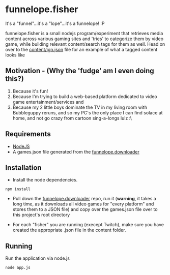 # funnelope.fisher
It's a "funnel"...it's a "lope"...it's a funnelope! :P

funnelope.fisher is a small nodejs program/experiment that retrieves media content across various gaming sites and 'tries' to categorize them by video game, while building relevant content/search tags for them as well. Head on over to the [content/ign.json](https://github.com/Parallel-Platform/funnelope.fisher/blob/master/content/ign.json) file for an example of what a tagged content looks like

## Motivation - (Why the 'fudge' am I even doing this?)

1. Because it's fun!
2. Because I'm trying to build a web-based platform dedicated to video game entertainment/services and 
3. Because my 2 little boys dominate the TV in my living room with Bubbleguppy reruns, and so my PC's the only place I can find solace at home, and not go crazy from cartoon sing-a-longs lulz :\

## Requirements
* [NodeJS](https://nodejs.org/)
* A games.json file generated from the [funnelope.downloader](https://github.com/Parallel-Platform/funnelope.downloader)

## Installation

* Install the node dependencies.

```shell
npm install
```

* Pull down the [funnelope.downloader](https://github.com/Parallel-Platform/funnelope.downloader) repo, run it (**warning**, it takes a long time, as it downloads all video games for "every platform" and stores them to a JSON file) and copy over the games.json file over to this project's root directory

* For each "fisher" you are running (execept Twitch), make sure you have created the appropriate <fisher>.json file in the content folder.

## Running

Run the application via node.js

```shell
node app.js
```


